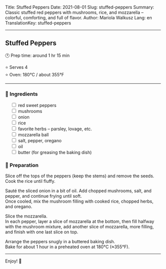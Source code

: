 Title: Stuffed Peppers
Date: 2021-08-01
Slug: stuffed-peppers
Summary: Classic stuffed red peppers with mushrooms, rice, and mozzarella – colorful, comforting, and full of flavor.
Author: Mariola Walkusz
Lang: en
TranslationKey: stuffed-peppers

---

## Stuffed Peppers

<!-- ![def] -->

🕐 Prep time: around 1 hr 15 min

⭐ Serves 4 </br>
⭐ Oven: 180°C / about 355°F </br>
  
---

### 🌿 Ingredients

&emsp; <input type="checkbox"> red sweet peppers </br>
&emsp; <input type="checkbox"> mushrooms </br>
&emsp; <input type="checkbox"> onion </br>
&emsp; <input type="checkbox"> rice </br>
&emsp; <input type="checkbox"> favorite herbs – parsley, lovage, etc. </br>
&emsp; <input type="checkbox"> mozzarella ball </br>
&emsp; <input type="checkbox"> salt, pepper, oregano </br>
&emsp; <input type="checkbox"> oil </br>
&emsp; <input type="checkbox"> butter (for greasing the baking dish) </br>

### 📝 Preparation

Slice off the tops of the peppers (keep the stems) and remove the seeds.  
Cook the rice until fluffy.  

Sauté the sliced onion in a bit of oil. Add chopped mushrooms, salt, and pepper, and continue frying until soft.  
Once cooled, mix the mushroom filling with cooked rice, chopped herbs, and oregano.  

Slice the mozzarella.  
In each pepper, layer a slice of mozzarella at the bottom, then fill halfway with the mushroom mixture, add another slice of mozzarella, more filling, and finish with one last slice on top.  

Arrange the peppers snugly in a buttered baking dish.  
Bake for about 1 hour in a preheated oven at 180°C (≈355°F).

---

Enjoy! 💛

[def]: static/images/stuffed_peppers.jpg
